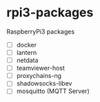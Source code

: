 # rpi3-packages
RaspberryPi3  packages

- [ ] docker
- [ ] lantern
- [ ] netdata
- [ ] teamviewer-host
- [ ] proxychains-ng
- [ ] shadowsocks-libev
- [ ] mosquitto (MQTT Server)
